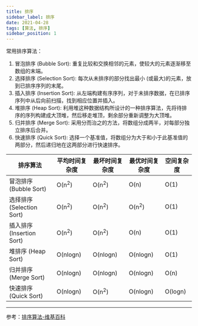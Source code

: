 ```yaml
---
title: 排序
sidebar_label: 排序
date: 2021-04-28
tags: [算法, 排序]
sidebar_position: 1
---
```


常用排序算法：
1. 冒泡排序 (Bubble Sort): 重复比较和交换相邻的元素，使较大的元素逐渐移至数组的末端。
2. 选择排序 (Selection Sort): 每次从未排序的部分找出最小 (或最大)的元素，放到已排序序列的末尾。
3. 插入排序 (Insertion Sort): 从左端构建有序序列，对于未排序数据，在已排序序列中从后向前扫描，找到相应位置并插入。
4. 堆排序 (Heap Sort): 利用堆这种数据结构所设计的一种排序算法，先将待排序的序列构建成大顶堆，然后移走堆顶，剩余部分重新调整为大顶堆。
5. 归并排序 (Merge Sort): 采用分而治之的方法，将数组分成两半，对每部分独立排序后合并。
6. 快速排序 (Quick Sort): 选择一个基准值，将数组分为大于和小于此基准值的两部分，然后递归地在这两部分进行快速排序。

| 排序算法                  | 平均时间复杂度   | 最坏时间复杂度   | 最优时间复杂度   | 空间复杂度 |
| ------------------------- | ---------------- | ---------------- | ---------------- | ---------- |
| 冒泡排序 (Bubble Sort)    | O(n<sup>2</sup>) | O(n<sup>2</sup>) | O(n)             | O(1)       |
| 选择排序 (Selection Sort) | O(n<sup>2</sup>) | O(n<sup>2</sup>) | O(n<sup>2</sup>) | O(1)       |
| 插入排序 (Insertion Sort) | O(n<sup>2</sup>) | O(n<sup>2</sup>) | O(n)             | O(1)       |
| 堆排序 (Heap Sort)        | O(nlogn)         | O(nlogn)         | O(nlogn)         | O(1)       |
| 归并排序 (Merge Sort)     | O(nlogn)         | O(nlogn)         | O(nlogn)         | O(n)       |
| 快速排序 (Quick Sort)     | O(nlogn)         | O(n<sup>2</sup>) | O(nlogn)         | O(logn)    | 

---

参考：[排序算法-维基百科](https://zh.wikipedia.org/wiki/%E6%8E%92%E5%BA%8F%E7%AE%97%E6%B3%95)